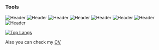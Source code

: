 ### Tools
  ![Header](https://img.shields.io/badge/Jira-090909?style=for-the-badge&logo=jira&logoColor=136be1)
  ![Header](https://img.shields.io/badge/redmine-090909?style=for-the-badge&logo=redmine&logoColor=AE1400)
  ![Header](https://img.shields.io/badge/Postman-090909?style=for-the-badge&logo=postman&logoColor=f76935)
  ![Header](https://img.shields.io/badge/Swagger-090909?style=for-the-badge&logo=swagger&logoColor=7ede2b)
  ![Header](https://img.shields.io/badge/Github-090909?style=for-the-badge&logo=github&logoColor=8cc4d7)
  ![Header](https://img.shields.io/badge/postgresql-090909?style=for-the-badge&logo=postgresql&logoColor=00618a)
  ![Header](https://img.shields.io/badge/DevTools-090909?style=for-the-badge&logo=googlechrome&logoColor=2674f2)
  ![Header](https://img.shields.io/badge/graylog-090909?style=for-the-badge&logo=graylog&logoColor=FF3835)

  <!-- [![Anurag's GitHub stats](https://github-readme-stats.vercel.app/api?username=Melectri&show_icons=tru&theme=dark)](https://github.com/anuraghazra/github-readme-stats)-->
[![Top Langs](https://github-readme-stats.vercel.app/api/top-langs/?username=Melectri&layout=compact&hide=html,css&theme=dark)](https://github.com/anuraghazra/github-readme-stats)

Also you can check my <a href="https://shorturl.at/bfzOZ">CV</a> 
<!--
**Melectri/Melectri** is a ✨ _special_ ✨ repository because its `README.md` (this file) appears on your GitHub profile.

Here are some ideas to get you started:
dsf
- 🔭 I’m currently working on ...
- 🌱 I’m currently learning ...
- 👯 I’m looking to collaborate on ...
- 🤔 I’m looking for help with ...
- 💬 Ask me about ...
- 📫 How to reach me: ...
- 😄 Pronouns: ...
- ⚡ Fun fact: ...
-->

